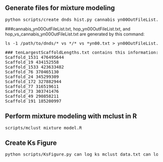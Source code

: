 ## Generate files for mixture modeling

<pre>python scripts/create_dnds_hist.py cannabis_yn00OutFileList.txt hop_yn00OutFileList.txt hop_vs_cannabis_yn00OutFileList.txt tenLargestScaffoldLengths.txt combinedGeneModels.txt 0.0 5 0.03 0.0 5.0</pre>

###cannabis_yn00OutFileList.txt, hop_yn00OutFileList.txt, and hop_vs_cannabis_yn00OutFileList.txt are generated by this command: 
<pre>ls -1 /path/to/dnds/*_vs_*/*_vs_*yn00.txt > yn00OutFileList.txt</pre>

<pre>### tenLargestScaffoldLengths.txt contains this information:
Scaffold_1531 476495644
Scaffold_19 434152558
Scaffold_1533 423633482
Scaffold_76 370465130
Scaffold_24 345299309
Scaffold_172 327882944
Scaffold_77 316519611
Scaffold_73 303741476
Scaffold_49 290858211
Scaffold_191 185200997</pre>


## Perform mixture modeling with mclust in R
<pre>scripts/mclust_mixture_model.R</pre>

## Create Ks Figure
<pre>python scripts/KsFigure.py can_log_ks_mclust_data.txt can_log_ks_mclust_densities.txt can_log_ks_mclust_means.txt hop_log_ks_mclust_data.txt hop_log_ks_mclust_densities.txt hop_log_ks_mclust_means.txt hop_vs_can_log_ks_mclust_data.txt hop_vs_can_log_ks_mclust_densities.txt hop_vs_can_log_ks_mclust_means.txt 0.01 2.0 original_data_log_mclust_hist</pre>